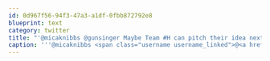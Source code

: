 ```yaml
---
id: 0d967f56-94f3-47a3-a1df-0fbb872792e8
blueprint: text
category: twitter
title: "'@micaknibbs @gunsinger Maybe Team #H can pitch their idea next year."
caption: '''@micaknibbs <span class="username username_linked">@<a href="https://twitter.com/gunsinger" title="Cynthia Gunsinger">gunsinger</a></span> Maybe Team <span class="hashtag hashtag_local">#<a href="http://tweettemp.darylchymko.ca/?tag=h">H</a> can pitch their idea next year.'
---
```

